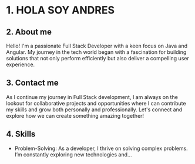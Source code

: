 # 1. HOLA SOY ANDRES
## 2. About me
Hello! I'm a passionate Full Stack Developer with a keen focus on Java and Angular. My journey in the tech world began with a fascination for building solutions that not only perform efficiently but also deliver a compelling user experience.
## 3. Contact me
As I continue my journey in Full Stack development, I am always on the lookout for collaborative projects and opportunities where I can contribute my skills and grow both personally and professionally. Let's connect and explore how we can create something amazing together!
## 4. Skills
- Problem-Solving: As a developer, I thrive on solving complex problems. I’m constantly exploring new technologies and...